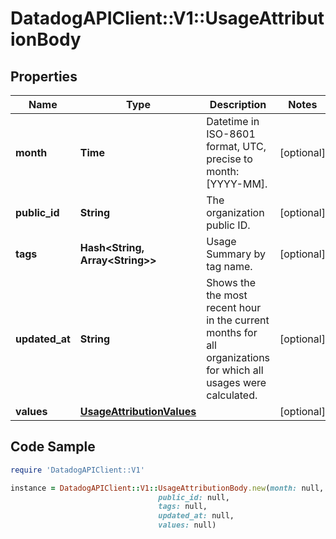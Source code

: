 # DatadogAPIClient::V1::UsageAttributionBody

## Properties

Name | Type | Description | Notes
------------ | ------------- | ------------- | -------------
**month** | **Time** | Datetime in ISO-8601 format, UTC, precise to month: [YYYY-MM]. | [optional] 
**public_id** | **String** | The organization public ID. | [optional] 
**tags** | **Hash&lt;String, Array&lt;String&gt;&gt;** | Usage Summary by tag name. | [optional] 
**updated_at** | **String** | Shows the the most recent hour in the current months for all organizations for which all usages were calculated. | [optional] 
**values** | [**UsageAttributionValues**](UsageAttributionValues.md) |  | [optional] 

## Code Sample

```ruby
require 'DatadogAPIClient::V1'

instance = DatadogAPIClient::V1::UsageAttributionBody.new(month: null,
                                 public_id: null,
                                 tags: null,
                                 updated_at: null,
                                 values: null)
```


